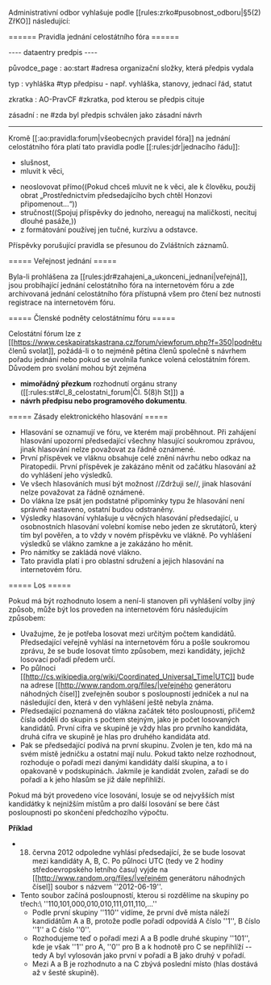 Administrativní odbor vyhlašuje podle [[rules:zrko#pusobnost_odboru|§5(2) ZřKO]] následující:

====== Pravidla jednání celostátního fóra ======

---- dataentry predpis ----

původce_page : ao:start #adresa organizační složky, která předpis vydala

typ          : vyhláška #typ předpisu - např. vyhláška, stanovy, jednací řád, statut

zkratka      : AO-PravCF #zkratka, pod kterou se předpis cituje

zásadní      : ne #zda byl předpis schválen jako zásadní návrh

----

Kromě [[:ao:pravidla:forum|všeobecných pravidel fóra]] na jednání celostátního fóra platí tato pravidla podle [[:rules:jdr|jednacího řádu]]:
  * slušnost,
  * mluvit k věci,
  - neoslovovat přímo((Pokud chceš mluvit ne k věci, ale k člověku, použij obrat „Prostřednictvím předsedajícího bych chtěl Honzovi připomenout…“))
  - stručnost((Spojuj příspěvky do jednoho, nereaguj na maličkosti, necituj dlouhé pasáže,))
  - z formátování používej jen tučné, kurzívu a odstavce. 

Příspěvky porušující pravidla se přesunou do Zvláštních záznamů.

===== Veřejnost jednání =====

Byla-li prohlášena za [[rules:jdr#zahajeni_a_ukonceni_jednani|veřejná]], jsou probíhající jednání celostátního fóra na internetovém fóru a zde archivovaná jednání celostátního fóra přístupná všem pro čtení bez nutnosti registrace na internetovém fóru.

===== Členské podněty celostátnímu fóru =====

Celostátní fórum lze z [[https://www.ceskapiratskastrana.cz/forum/viewforum.php?f=350|podnětu členů svolat]], požádá-li o to nejméně pětina členů společně s návrhem pořadu jednání nebo pokud se uvolnila funkce volená celostátním fórem. Důvodem pro svolání mohou být zejména
  - **mimořádný přezkum** rozhodnutí orgánu strany ([[:rules:st#cl_8_celostatni_forum|Čl. 5(8)h St]]) a
  - **návrh předpisu nebo programového dokumentu**.

===== Zásady elektronického hlasování =====

  - Hlasování se oznamují ve fóru, ve kterém mají proběhnout. Při zahájení hlasování upozorní předsedající všechny hlasující soukromou zprávou, jinak hlasování nelze považovat za řádně oznámené.
  - První příspěvek ve vláknu obsahuje celé znění návrhu nebo odkaz na Piratopedii. První příspěvek je zakázáno měnit od začátku hlasování až do vyhlášení jeho výsledků.
  - Ve všech hlasováních musí být možnost //Zdržuji se//, jinak hlasování nelze považovat za řádně oznámené.
  - Do vlákna lze psát jen podstatné připomínky typu že hlasování není správně nastaveno, ostatní budou odstraněny.
  - Výsledky hlasování vyhlašuje u věcných hlasování předsedající, u osobnostních hlasování volební komise nebo jeden ze skrutátorů, který tím byl pověřen, a to vždy v novém příspěvku ve vlákně. Po vyhlášení výsledků se vlákno zamkne a je zakázáno ho měnit.
  - Pro námitky se zakládá nové vlákno. 
  - Tato pravidla platí i pro oblastní sdružení a jejich hlasování na internetovém fóru.

===== Los =====

Pokud má být rozhodnuto losem a není-li stanoven při vyhlášení volby jiný způsob, může být los proveden na internetovém fóru následujícím způsobem:
  - Uvažujme, že je potřeba losovat mezi určitým počtem kandidátů. Předsedající veřejně vyhlásí na internetovém fóru a pošle soukromou zprávu, že se bude losovat tímto způsobem, mezi kandidáty, jejichž losovací pořadí předem určí.
  - Po půlnoci [[http://cs.wikipedia.org/wiki/Coordinated_Universal_Time|UTC]] bude na adrese [[http://www.random.org/files/|veřejného generátoru náhodných čísel]] zveřejněn soubor s posloupností jedniček a nul na následující den, která v den vyhlášení ještě nebyla známa.
  - Předsedající poznamená do vlákna začátek této posloupnosti, přičemž čísla oddělí do skupin s počtem stejným, jako je počet losovaných kandidátů. První cifra ve skupině je vždy hlas pro prvního kandidáta, druhá cifra ve skupině je hlas pro druhého kandidáta atd.
  - Pak se předsedající podívá na první skupinu. Zvolen je ten, kdo má na svém místě jedničku a ostatní mají nulu. Pokud takto nelze rozhodnout, rozhoduje o pořadí mezi danými kandidáty další skupina, a to i opakovaně v podskupinách. Jakmile je kandidát zvolen, zařadí se do pořadí a k jeho hlasům se již dále nepřihlíží.

<note warning>Pokud má být provedeno více losování, losuje se od nejvyšších míst kandidátky k nejnižším místům a pro další losování se bere část posloupnosti po skončení předchozího výpočtu.</note>

<note>**Příklad**
  * 18. června 2012 odpoledne vyhlásí předsedající, že se bude losovat mezi kandidáty A, B, C. Po půlnoci UTC (tedy ve 2 hodiny středoevropského letního času) vyjde na [[http://www.random.org/files/|veřejném generátoru náhodných čísel]] soubor s názvem ''2012-06-19''.
  * Tento soubor začíná posloupností, kterou si rozdělíme na skupiny po třech:\\ ''110,101,000,010,010,111,011,110,...''
    * Podle první skupiny ''110'' vidíme, že první dvě místa náleží kandidátům A a B, protože podle pořadí odpovídá A číslo ''1'', B číslo ''1'' a C číslo ''0''. 
    * Rozhodujeme teď o pořadí mezi A a B podle druhé skupiny ''101'', kde je však ''1'' pro A, ''0'' pro B a k hodnotě pro C se nepřihlíží -- tedy A byl vylosován jako první v pořadí a B jako druhý v pořadí. 
    * Mezi A a B je rozhodnuto a na C zbývá poslední místo (hlas dostává až v šesté skupině).
</note>


